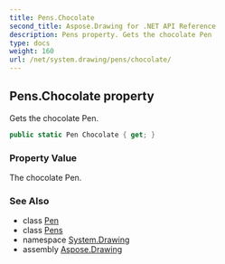 ```yaml
---
title: Pens.Chocolate
second_title: Aspose.Drawing for .NET API Reference
description: Pens property. Gets the chocolate Pen
type: docs
weight: 160
url: /net/system.drawing/pens/chocolate/
---
```

## Pens.Chocolate property

Gets the chocolate Pen.

```csharp
public static Pen Chocolate { get; }
```

### Property Value

The chocolate Pen.

### See Also

* class [Pen](../../pen/)
* class [Pens](../)
* namespace [System.Drawing](../../pens/)
* assembly [Aspose.Drawing](../../../)


